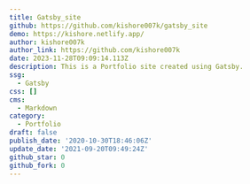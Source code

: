 ```yaml
---
title: Gatsby_site
github: https://github.com/kishore007k/gatsby_site
demo: https://kishore.netlify.app/
author: kishore007k
author_link: https://github.com/kishore007k
date: 2023-11-28T09:09:14.113Z
description: This is a Portfolio site created using Gatsby.
ssg:
  - Gatsby
css: []
cms:
  - Markdown
category:
  - Portfolio
draft: false
publish_date: '2020-10-30T18:46:06Z'
update_date: '2021-09-20T09:49:24Z'
github_star: 0
github_fork: 0
---
```

